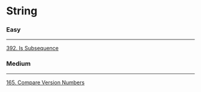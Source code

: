 # String

### Easy
---
[392. Is Subsequence](solutions/0392-Is%20Subsequence.md)</br>

### Medium
---
[165. Compare Version Numbers](solutions/0165-Compare%20Version%20Numbers.md)</br>